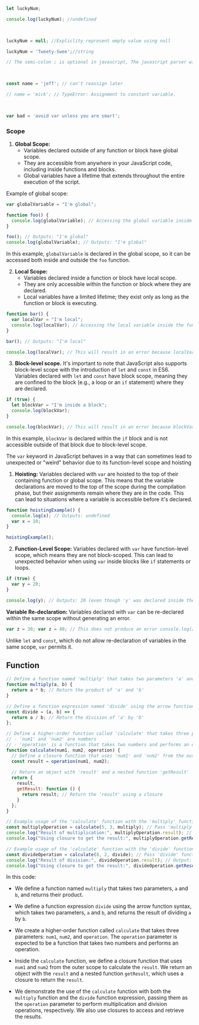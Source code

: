 
```js
let luckyNum;

console.log(luckyNum); //undefined

  

luckyNum = null; //Expliclity represent empty value using null

luckyNum = 'Tweety-Swee';//string

// The semi-colon ; is optional in javascript, The javascript parser will add it automatically

  

const name = 'jeff'; // can't reassign later

// name = 'mick'; // TypeError: Assignment to constant variable.

  

var bad = 'avoid var unless you are smart';
```

### Scope
1. **Global Scope:**
    - Variables declared outside of any function or block have global scope.
    - They are accessible from anywhere in your JavaScript code, including inside functions and blocks.
    - Global variables have a lifetime that extends throughout the entire execution of the script.

Example of global scope:

```js
var globalVariable = "I'm global";

function foo() {
  console.log(globalVariable); // Accessing the global variable inside a function
}

foo(); // Outputs: "I'm global"
console.log(globalVariable); // Outputs: "I'm global"

```

In this example, `globalVariable` is declared in the global scope, so it can be accessed both inside and outside the `foo` function.

2. **Local Scope:**
    - Variables declared inside a function or block have local scope.
    - They are only accessible within the function or block where they are declared.
    - Local variables have a limited lifetime; they exist only as long as the function or block is executing.

```js
function bar() {
  var localVar = "I'm local";
  console.log(localVar); // Accessing the local variable inside the function
}

bar(); // Outputs: "I'm local"

console.log(localVar); // This will result in an error because localVar is not defined in the global scope

```

3.  **Block-level scope.**
It's important to note that JavaScript also supports block-level scope with the introduction of `let` and `const` in ES6. Variables declared with `let` and `const` have block scope, meaning they are confined to the block (e.g., a loop or an `if` statement) where they are declared.

```js
if (true) {
  let blockVar = "I'm inside a block";
  console.log(blockVar);
}

console.log(blockVar); // This will result in an error because blockVar is not defined in this scope

```
In this example, `blockVar` is declared within the `if` block and is not accessible outside of that block due to block-level scope.

The `var` keyword in JavaScript behaves in a way that can sometimes lead to unexpected or "weird" behavior due to its function-level scope and hoisting

1. **Hoisting:** Variables declared with `var` are hoisted to the top of their containing function or global scope. This means that the variable declarations are moved to the top of the scope during the compilation phase, but their assignments remain where they are in the code. This can lead to situations where a variable is accessible before it's declared.

```js
function hoistingExample() {
  console.log(x); // Outputs: undefined
  var x = 10;
}

hoistingExample();

```

2. **Function-Level Scope:** Variables declared with `var` have function-level scope, which means they are not block-scoped. This can lead to unexpected behavior when using `var` inside blocks like `if` statements or loops.
```js
if (true) {
  var y = 20;
}

console.log(y); // Outputs: 20 (even though 'y' was declared inside the 'if' block)

```

**Variable Re-declaration:** Variables declared with `var` can be re-declared within the same scope without generating an error.

```js
var z = 30; var z = 40; // This does not produce an error console.log(z); // Outputs: 40

```

Unlike `let` and `const`, which do not allow re-declaration of variables in the same scope, `var` permits it.

## Function

```js
// Define a function named 'multiply' that takes two parameters 'a' and 'b'
function multiply(a, b) {
  return a * b; // Return the product of 'a' and 'b'
}

// Define a function expression named 'divide' using the arrow function syntax
const divide = (a, b) => {
  return a / b; // Return the division of 'a' by 'b'
};

// Define a higher-order function called 'calculate' that takes three parameters:
// - 'num1' and 'num2' are numbers
// - 'operation' is a function that takes two numbers and performs an operation
function calculate(num1, num2, operation) {
  // Define a closure function that uses 'num1' and 'num2' from the outer scope
  const result = operation(num1, num2);
  
  // Return an object with 'result' and a nested function 'getResult'
  return {
    result,
    getResult: function () {
      return result; // Return the 'result' using a closure
    }
  };
}

// Example usage of the 'calculate' function with the 'multiply' function
const multiplyOperation = calculate(5, 3, multiply); // Pass 'multiply' function as the 'operation' parameter
console.log("Result of multiplication:", multiplyOperation.result); // Output: Result of multiplication: 15
console.log("Using closure to get the result:", multiplyOperation.getResult()); // Output: Using closure to get the result: 15

// Example usage of the 'calculate' function with the 'divide' function expression
const divideOperation = calculate(8, 2, divide); // Pass 'divide' function expression as the 'operation' parameter
console.log("Result of division:", divideOperation.result); // Output: Result of division: 4
console.log("Using closure to get the result:", divideOperation.getResult()); // Output: Using closure to get the result: 4

```

In this code:

- We define a function named `multiply` that takes two parameters, `a` and `b`, and returns their product.
    
- We define a function expression `divide` using the arrow function syntax, which takes two parameters, `a` and `b`, and returns the result of dividing `a` by `b`.
    
- We create a higher-order function called `calculate` that takes three parameters: `num1`, `num2`, and `operation`. The `operation` parameter is expected to be a function that takes two numbers and performs an operation.
    
- Inside the `calculate` function, we define a closure function that uses `num1` and `num2` from the outer scope to calculate the `result`. We return an object with the `result` and a nested function `getResult`, which uses a closure to return the `result`.
    
- We demonstrate the use of the `calculate` function with both the `multiply` function and the `divide` function expression, passing them as the `operation` parameter to perform multiplication and division operations, respectively. We also use closures to access and retrieve the results.